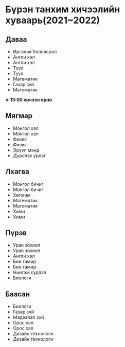 # Бүрэн танхим хичээлийн хуваарь(2021~2022)

## Даваа
* Иргэний боловсрол
* Англи хэл
* Англи хэл
* Түүх
* Түүх
* Математик
* Газар зүй
* Математик

**※ 13:00 хичээл орно**
## Мягмар
* Монгол хэл
* Монгол хэл
* Физик
* Физик
* Эрүүл мэнд
* Дүрслэх урлаг

## Лхагва
* Монгол бичиг
* Монгол бичиг
* Хөгжим
* Математик
* Математик
* Хими
* Хими

## Пүрэв
* Уран зохиол
* Уран зохиол
* Англи хэл
* Бие тамир
* Бие тамир
* Ниигэм судлал
* Биологи

## Баасан
* Биологи
* Газар зүй
* Мэдээлэл зүй
* Орос хэл
* Орос хэл
* Дизайн технологи
* Дизайн технологи
